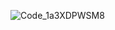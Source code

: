 ![Code_1a3XDPWSM8](https://user-images.githubusercontent.com/122160506/216786492-8a7d5dfa-f98d-4a90-942a-0029387a40e6.jpg)
